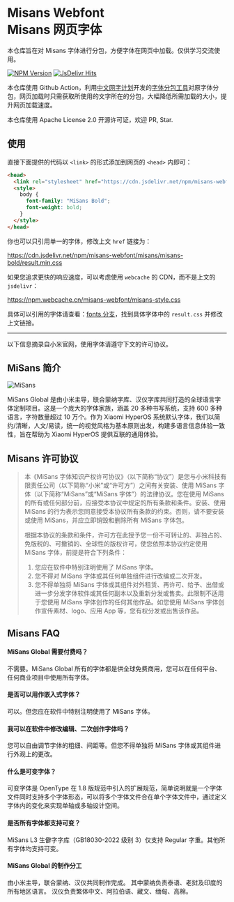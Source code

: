 # Misans Webfont <br> Misans 网页字体

本仓库旨在对 Misans 字体进行分包，方便字体在网页中加载。仅供学习交流使用。

[![NPM Version](https://img.shields.io/npm/v/misans-webfont)](https://www.npmjs.com/package/misans-webfont)
[![JsDelivr Hits](https://data.jsdelivr.com/v1/package/npm/misans-webfont/badge?style=rounded)](https://www.jsdelivr.com/package/npm/misans-webfont)

本仓库使用 Github Action，利用[中文网字计划](https://chinese-font.netlify.app/)开发的[字体分包工具](https://github.com/KonghaYao/cn-font-split)对原字体分包，网页加载时只需获取所使用的文字所在的分包，大幅降低所需加载的大小，提升网页加载速度。

本仓库使用 Apache License 2.0 开源许可证，欢迎 PR, Star.

## 使用
直接下面提供的代码以 `<link>` 的形式添加到网页的 `<head>` 内即可：

```html
<head>
  <link rel="stylesheet" href="https://cdn.jsdelivr.net/npm/misans-webfont/misans-style.css" />
  <style>
    body {
      font-family: "MiSans Bold";
      font-weight: bold;
    }
  </style>
</head>
```


你也可以只引用单一的字体，修改上文 `href` 链接为：

https://cdn.jsdelivr.net/npm/misans-webfont/misans/misans-bold/result.min.css

如果您追求更快的响应速度，可以考虑使用 `webcache` 的 CDN，而不是上文的 `jsdelivr`：

https://npm.webcache.cn/misans-webfont/misans-style.css

具体可以引用的字体请查看：[fonts 分支](https://github.com/mobeicanyue/misans-webfont/tree/fonts)，找到具体字体中的 `result.css` 并修改上文链接。

---

以下信息摘录自小米官网，使用字体请遵守下文的许可协议。

## MiSans 简介

![MiSans](https://github.com/mobeicanyue/misans-webfont/blob/main/misans.png?raw=true)

MiSans Global 是由小米主导，联合蒙纳字库、汉仪字库共同打造的全球语言字体定制项目。这是一个庞大的字体家族，涵盖 20 多种书写系统，支持 600 多种语言，字符数量超过 10 万个。作为 Xiaomi HyperOS 系统默认字体，我们以简约/清晰，人文/易读，统一的视觉风格为基本原则出发，构建多语言信息体验一致性，旨在帮助为 Xiaomi HyperOS 提供互联的通用体验。

## Misans 许可协议

> 本《MiSans 字体知识产权许可协议》（以下简称“协议”）是您与小米科技有限责任公司（以下简称“小米”或“许可方”）之间有关安装、使用 MiSans 字体（以下简称“MiSans”或“MiSans 字体”）的法律协议。您在使用 MiSans 的所有或任何部分前，应接受本协议中规定的所有条款和条件。安装、使用 MiSans 的行为表示您同意接受本协议所有条款的约束。否则，请不要安装或使用 MiSans，并应立即销毁和删除所有 MiSans 字体包。
>
> 根据本协议的条款和条件，许可方在此授予您一份不可转让的、非独占的、免版税的、可撤销的、全球性的版权许可，使您依照本协议约定使用 MiSans 字体，前提是符合下列条件：
> 1. 您应在软件中特别注明使用了 MiSans 字体。
> 2. 您不得对 MiSans 字体或其任何单独组件进行改编或二次开发。
> 3. 您不得单独将 MiSans 字体或其组件对外租赁、再许可、给予、出借或进一步分发字体软件或其任何副本以及重新分发或售卖。此限制不适用于您使用 MiSans 字体创作的任何其他作品。如您使用 MiSans 字体创作宣传素材、logo、应用 App 等，您有权分发或出售该作品。

## Misans FAQ

#### MiSans Global 需要付费吗？
不需要。MiSans Global 所有的字体都是供全球免费商用，您可以在任何平台、任何商业项目中使用所有字体。

#### 是否可以用作嵌入式字体？
可以。但您应在软件中特别注明使用了 MiSans 字体。

#### 我可以在软件中修改编辑、二次创作字体吗？
您可以自由调节字体的粗细、间距等。但您不得单独将 MiSans 字体或其组件进行外观上的更改。

#### 什么是可变字体？
可变字体是 OpenType 在 1.8 版规范中引入的扩展规范，简单说明就是一个字体文件同时支持多个字体形态，可以将多个字体文件合在单个字体文件中，通过定义字体内的变化来实现单轴或多轴设计空间。

#### 是否所有字体都支持可变？
MiSans L3 生僻字字库（GB18030-2022 级别 3）仅支持 Regular 字重。其他所有字体均支持可变。

#### MiSans Global 的制作分工
由小米主导，联合蒙纳、汉仪共同制作完成。
其中蒙纳负责泰语、老挝及印度的所有地区语言。
汉仪负责繁体中文、阿拉伯语、藏文、缅甸、高棉。
